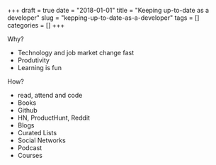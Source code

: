 +++
draft = true
date = "2018-01-01"
title = "Keeping up-to-date as a developer"
slug = "kepping-up-to-date-as-a-developer"
tags = []
categories = []
+++

Why?

- Technology and job market change fast
- Produtivity
- Learning is fun

How?

- read, attend and code
- Books
- Github
- HN, ProductHunt, Reddit
- Blogs
- Curated Lists
- Social Networks
- Podcast
- Courses
